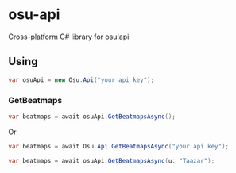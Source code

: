 # osu-api
Cross-platform C# library for osu!api

## Using

```c# 
var osuApi = new Osu.Api("your api key");
```

### GetBeatmaps
```c#
var beatmaps = await osuApi.GetBeatmapsAsync();
```
Or 
```c#
var beatmaps = await Osu.Api.GetBeatmapsAsync("your api key");
```

```c#
var beatmaps = await osuApi.GetBeatmapsAsync(u: "Taazar");
```
